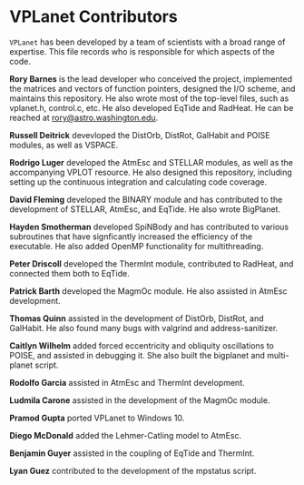 # VPLanet Contributors

`VPLanet` has been developed by a team of scientists with a broad range of
expertise. This file records who is responsible for which aspects of the code.

**Rory Barnes** is the lead developer who conceived the project,
implemented the matrices and vectors of function pointers, designed
the I/O scheme, and maintains this repository. He also wrote most of the top-level files, such as vplanet.h,
control.c, etc. He also developed EqTide and RadHeat. He can be reached at rory@astro.washington.edu.

**Russell Deitrick** devevloped the DistOrb, DistRot, GalHabit and POISE modules, as
well as VSPACE.

**Rodrigo Luger** developed the AtmEsc and STELLAR modules, as well as the accompanying
VPLOT resource. He also designed this repository, including setting up the continuous
integration and calculating code coverage.

**David Fleming** developed the BINARY module and has contributed to the development
of STELLAR, AtmEsc, and EqTide. He also wrote BigPlanet.

**Hayden Smotherman** developed SpiNBody and has contributed to various subroutines
that have signficantly increased the efficiency of the executable. He also added OpenMP
functionality for multithreading.

**Peter Driscoll** developed the ThermInt module, contributed to RadHeat, and
connected them both to EqTide.

**Patrick Barth** developed the MagmOc module. He also assisted in AtmEsc development.

**Thomas Quinn** assisted in the development of DistOrb, DistRot, and GalHabit. He
also found many bugs with valgrind and address-sanitizer.

**Caitlyn Wilhelm** added forced eccentricity and obliquity oscillations to
POISE, and assisted in debugging it. She also built the bigplanet and multi-planet script.

**Rodolfo Garcia** assisted in AtmEsc and ThermInt development.

**Ludmila Carone** assisted in the development of the MagmOc module.

**Pramod Gupta** ported VPLanet to Windows 10.

**Diego McDonald** added the Lehmer-Catling model to AtmEsc.

**Benjamin Guyer** assisted in the coupling of EqTide and ThermInt.

**Lyan Guez** contributed to the development of the mpstatus script.
